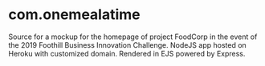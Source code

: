 # com.onemealatime
Source for a mockup for the homepage of project FoodCorp in the event of the 2019 Foothill Business Innovation Challenge.
NodeJS app hosted on Heroku with customized domain. Rendered in EJS powered by Express.
